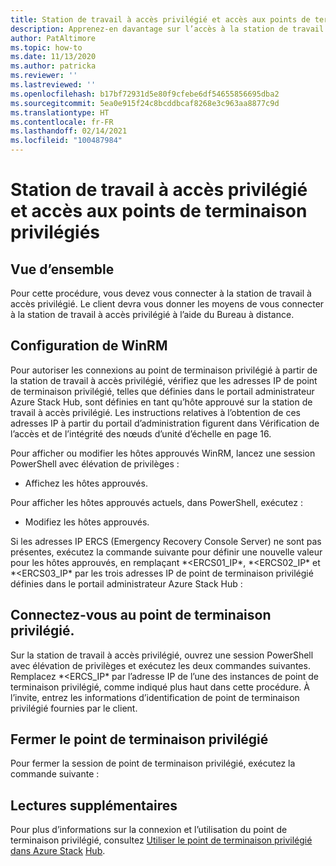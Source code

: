 ```yaml
---
title: Station de travail à accès privilégié et accès aux points de terminaison privilégiés
description: Apprenez-en davantage sur l’accès à la station de travail à accès privilégié et aux points de terminaison privilégiés.
author: PatAltimore
ms.topic: how-to
ms.date: 11/13/2020
ms.author: patricka
ms.reviewer: ''
ms.lastreviewed: ''
ms.openlocfilehash: b17bf72931d5e80f9cfebe6df54655856695dba2
ms.sourcegitcommit: 5ea0e915f24c8bcddbcaf8268e3c963aa8877c9d
ms.translationtype: HT
ms.contentlocale: fr-FR
ms.lasthandoff: 02/14/2021
ms.locfileid: "100487984"
---
```

# <a name="privileged-access-workstation-and-privileged-endpoint-access"></a>Station de travail à accès privilégié et accès aux points de terminaison privilégiés

## <a name="overview"></a>Vue d’ensemble

Pour cette procédure, vous devez vous connecter à la station de travail à accès privilégié. Le client devra vous donner les moyens de vous connecter à la station de travail à accès privilégié à l’aide du Bureau à distance.

## <a name="configuring-the-winrm"></a>Configuration de WinRM

Pour autoriser les connexions au point de terminaison privilégié à partir de la station de travail à accès privilégié, vérifiez que les adresses IP de point de terminaison privilégié, telles que définies dans le portail administrateur Azure Stack Hub, sont définies en tant qu’hôte approuvé sur la station de travail à accès privilégié. Les instructions relatives à l’obtention de ces adresses IP à partir du portail d’administration figurent dans Vérification de l’accès et de l’intégrité des nœuds d’unité d’échelle en page 16.

Pour afficher ou modifier les hôtes approuvés WinRM, lancez une session PowerShell avec élévation de privilèges :

-   Affichez les hôtes approuvés.

Pour afficher les hôtes approuvés actuels, dans PowerShell, exécutez :

-   Modifiez les hôtes approuvés.

Si les adresses IP ERCS (Emergency Recovery Console Server) ne sont pas présentes, exécutez la commande suivante pour définir une nouvelle valeur pour les hôtes approuvés, en remplaçant *\<ERCS01_IP\*, *\<ERCS02_IP\* et *\<ERCS03_IP\* par les trois adresses IP de point de terminaison privilégié définies dans le portail administrateur Azure Stack Hub :

## <a name="connect-to-the-privileged-endpoint"></a>Connectez-vous au point de terminaison privilégié.

Sur la station de travail à accès privilégié, ouvrez une session PowerShell avec élévation de privilèges et exécutez les deux commandes suivantes. Remplacez *\<ERCS_IP\* par l’adresse IP de l’une des instances de point de terminaison privilégié, comme indiqué plus haut dans cette procédure. À l’invite, entrez les informations d’identification de point de terminaison privilégié fournies par le client.

## <a name="close-the-privileged-endpoint"></a>Fermer le point de terminaison privilégié

Pour fermer la session de point de terminaison privilégié, exécutez la commande suivante :

## <a name="further-reading"></a>Lectures supplémentaires

Pour plus d’informations sur la connexion et l’utilisation du point de terminaison privilégié, consultez [Utiliser le point de terminaison privilégié dans Azure Stack](../../operator/azure-stack-privileged-endpoint.md)
[Hub](../../operator/azure-stack-privileged-endpoint.md).